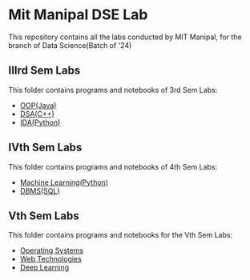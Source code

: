 # Mit Manipal DSE Lab

This repository contains all the labs conducted by MIT Manipal, for the branch of Data Science(Batch of '24)

## IIIrd Sem Labs

This folder contains programs and notebooks of 3rd Sem Labs:

- [OOP(Java)](https://github.com/absterjr/Mit-Manipal-DSE-Lab/tree/main/IIIrd%20Sem/OOP_200968048)
- [DSA(C++)](https://github.com/absterjr/Mit-Manipal-DSE-Lab/tree/main/IIIrd%20Sem/DSA_200968048)
- [IDA(Python)](https://github.com/absterjr/Mit-Manipal-DSE-Lab/tree/main/IIIrd%20Sem/IDA_200968048)


## IVth Sem Labs

This folder contains programs and notebooks of 4th Sem Labs:

- [Machine Learning(Python)](https://github.com/absterjr/Mit-Manipal-DSE-Lab/tree/main/IVth%20Sem/Machine%20Learning)
- [DBMS(SQL)](https://github.com/absterjr/Mit-Manipal-DSE-Lab/tree/main/IVth%20Sem/DBMS)


## Vth Sem Labs

This folder contains programs and notebooks for the Vth Sem Labs:

- [Operating Systems](https://github.com/absterjr/Mit-Manipal-DSE-Lab/tree/main/Vth%20Sem/OS_200968048)
- [Web Technologies](https://github.com/absterjr/Mit-Manipal-DSE-Lab/tree/main/Vth%20Sem/Web%20Tech%20Lab_200968048)
- [Deep Learning](https://github.com/absterjr/Mit-Manipal-DSE-Lab/tree/main/Vth%20Sem/DL_200968048)
